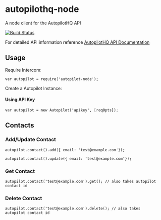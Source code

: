 # autopilothq-node
A node client for the AutopilotHQ API

[![Build Status](https://travis-ci.org/TourConnect/autopilothq-node.svg?branch=master)](https://travis-ci.org/TourConnect/autopilothq-node)

For detailed API information reference [AutopilotHQ API Documentation](https://autopilot.docs.apiary.io/)

## Usage
Require Intercom:

```node
var autopilot = require('autopilot-node');
```

Create a Autopilot Instance:
#### Using API Key

```node
var autopilot = new Autopilot('apikey', [reqOpts]);
```

## Contacts
### Add/Update Contact

```node
autopilot.contact().add({ email: 'test@example.com'});
```
```node
autopilot.contact().update({ email: 'test@example.com'});
```

### Get Contact

```node
autopilot.contact('test@example.com').get(); // also takes autopilot contact id
```

### Delete Contact

```node
autopilot.contact('test@example.com').delete(); // also takes autopilot contact id
```
